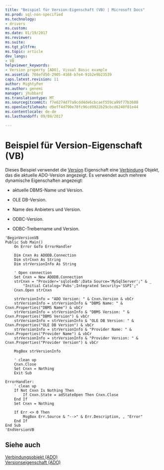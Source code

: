 ```yaml
---
title: "Beispiel für Version-Eigenschaft (VB) | Microsoft Docs"
ms.prod: sql-non-specified
ms.technology:
- drivers
ms.custom: 
ms.date: 01/19/2017
ms.reviewer: 
ms.suite: 
ms.tgt_pltfrm: 
ms.topic: article
dev_langs:
- VB
helpviewer_keywords:
- Version property [ADO], Visual Basic example
ms.assetid: 708efd50-2905-4168-b7e4-91b2e9b23539
caps.latest.revision: 11
author: MightyPen
ms.author: genemi
manager: jhubbard
ms.translationtype: MT
ms.sourcegitcommit: f7e6274d77a9cdd4de6cbcaef559ca99f77b3608
ms.openlocfilehash: d9eff4d790e78fc96cd9922b29cbcd6248f81e44
ms.contentlocale: de-de
ms.lasthandoff: 09/09/2017

---
```

# <a name="version-property-example-vb"></a>Beispiel für Version-Eigenschaft (VB)
Dieses Beispiel verwendet die [Version](../../../ado/reference/ado-api/version-property-ado.md) Eigenschaft eine [Verbindung](../../../ado/reference/ado-api/connection-object-ado.md) Objekt, das die aktuelle ADO-Version angezeigt. Es verwendet auch mehrere dynamische Eigenschaften angezeigt:  
  
-   aktuelle DBMS-Name und Version.  
  
-   OLE DB-Version.  
  
-   Name des Anbieters und Version.  
  
-   ODBC-Version.  
  
-   ODBC-Treibername und Version.  
  
```  
'BeginVersionVB  
Public Sub Main()  
    On Error GoTo ErrorHandler  
  
    Dim Cnxn As ADODB.Connection  
    Dim strCnxn As String  
    Dim strVersionInfo As String  
  
    ' Open connection  
    Set Cnxn = New ADODB.Connection  
    strCnxn = "Provider='sqloledb';Data Source='MySqlServer';" & _  
        "Initial Catalog='Pubs';Integrated Security='SSPI';"  
    Cnxn.Open strCnxn  
  
    strVersionInfo = "ADO Version: " & Cnxn.Version & vbCr  
    strVersionInfo = strVersionInfo & "DBMS Name: " & Cnxn.Properties("DBMS Name") & vbCr  
    strVersionInfo = strVersionInfo & "DBMS Version: " & Cnxn.Properties("DBMS Version") & vbCr  
    strVersionInfo = strVersionInfo & "OLE DB Version: " & Cnxn.Properties("OLE DB Version") & vbCr  
    strVersionInfo = strVersionInfo & "Provider Name: " & Cnxn.Properties("Provider Name") & vbCr  
    strVersionInfo = strVersionInfo & "Provider Version: " & Cnxn.Properties("Provider Version") & vbCr  
  
    MsgBox strVersionInfo  
  
    ' clean up  
    Cnxn.Close  
    Set Cnxn = Nothing  
    Exit Sub  
  
ErrorHandler:  
    ' clean up  
    If Not Cnxn Is Nothing Then  
        If Cnxn.State = adStateOpen Then Cnxn.Close  
    End If  
    Set Cnxn = Nothing  
  
    If Err <> 0 Then  
        MsgBox Err.Source & "-->" & Err.Description, , "Error"  
    End If  
End Sub  
'EndVersionVB  
```  
  
## <a name="see-also"></a>Siehe auch  
 [Verbindungsobjekt (ADO)](../../../ado/reference/ado-api/connection-object-ado.md)   
 [Versionseigenschaft (ADO)](../../../ado/reference/ado-api/version-property-ado.md)
